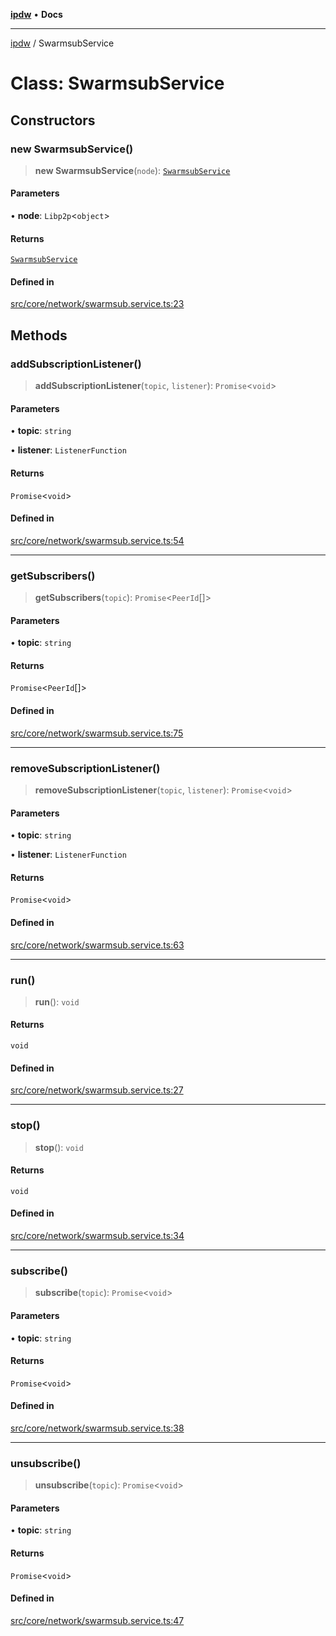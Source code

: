 [**ipdw**](../README.md) • **Docs**

***

[ipdw](../globals.md) / SwarmsubService

# Class: SwarmsubService

## Constructors

### new SwarmsubService()

> **new SwarmsubService**(`node`): [`SwarmsubService`](SwarmsubService.md)

#### Parameters

• **node**: `Libp2p`\<`object`\>

#### Returns

[`SwarmsubService`](SwarmsubService.md)

#### Defined in

[src/core/network/swarmsub.service.ts:23](https://github.com/ansi-code/ipdw/blob/ddce49f30075d034810cb5fb58d4bd8d0a9b98e6/src/core/network/swarmsub.service.ts#L23)

## Methods

### addSubscriptionListener()

> **addSubscriptionListener**(`topic`, `listener`): `Promise`\<`void`\>

#### Parameters

• **topic**: `string`

• **listener**: `ListenerFunction`

#### Returns

`Promise`\<`void`\>

#### Defined in

[src/core/network/swarmsub.service.ts:54](https://github.com/ansi-code/ipdw/blob/ddce49f30075d034810cb5fb58d4bd8d0a9b98e6/src/core/network/swarmsub.service.ts#L54)

***

### getSubscribers()

> **getSubscribers**(`topic`): `Promise`\<`PeerId`[]\>

#### Parameters

• **topic**: `string`

#### Returns

`Promise`\<`PeerId`[]\>

#### Defined in

[src/core/network/swarmsub.service.ts:75](https://github.com/ansi-code/ipdw/blob/ddce49f30075d034810cb5fb58d4bd8d0a9b98e6/src/core/network/swarmsub.service.ts#L75)

***

### removeSubscriptionListener()

> **removeSubscriptionListener**(`topic`, `listener`): `Promise`\<`void`\>

#### Parameters

• **topic**: `string`

• **listener**: `ListenerFunction`

#### Returns

`Promise`\<`void`\>

#### Defined in

[src/core/network/swarmsub.service.ts:63](https://github.com/ansi-code/ipdw/blob/ddce49f30075d034810cb5fb58d4bd8d0a9b98e6/src/core/network/swarmsub.service.ts#L63)

***

### run()

> **run**(): `void`

#### Returns

`void`

#### Defined in

[src/core/network/swarmsub.service.ts:27](https://github.com/ansi-code/ipdw/blob/ddce49f30075d034810cb5fb58d4bd8d0a9b98e6/src/core/network/swarmsub.service.ts#L27)

***

### stop()

> **stop**(): `void`

#### Returns

`void`

#### Defined in

[src/core/network/swarmsub.service.ts:34](https://github.com/ansi-code/ipdw/blob/ddce49f30075d034810cb5fb58d4bd8d0a9b98e6/src/core/network/swarmsub.service.ts#L34)

***

### subscribe()

> **subscribe**(`topic`): `Promise`\<`void`\>

#### Parameters

• **topic**: `string`

#### Returns

`Promise`\<`void`\>

#### Defined in

[src/core/network/swarmsub.service.ts:38](https://github.com/ansi-code/ipdw/blob/ddce49f30075d034810cb5fb58d4bd8d0a9b98e6/src/core/network/swarmsub.service.ts#L38)

***

### unsubscribe()

> **unsubscribe**(`topic`): `Promise`\<`void`\>

#### Parameters

• **topic**: `string`

#### Returns

`Promise`\<`void`\>

#### Defined in

[src/core/network/swarmsub.service.ts:47](https://github.com/ansi-code/ipdw/blob/ddce49f30075d034810cb5fb58d4bd8d0a9b98e6/src/core/network/swarmsub.service.ts#L47)
